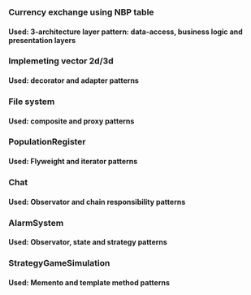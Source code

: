 ### Currency exchange using NBP table

#### Used: 3-architecture layer pattern: data-access, business logic and presentation layers


### Implemeting vector 2d/3d

#### Used: decorator and adapter patterns

### File system

#### Used: composite and proxy patterns

### PopulationRegister

#### Used: Flyweight and iterator patterns

### Chat

#### Used: Observator and chain responsibility patterns

### AlarmSystem

#### Used: Observator, state and strategy patterns

### StrategyGameSimulation

#### Used: Memento and template method patterns
